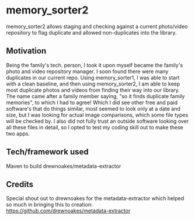 # memory_sorter2
memory_sorter2 allows staging and checking against a current photo/video repository to flag duplicate and allowed non-duplicates into the library.
## Motivation
Being the family's tech. person, I took it upon myself became the family's photo and video repository manager.
 I soon found there were many duplicates in our current repo. Using memory_sorter1, I was able to
start with a clean baseline, and then using memory_sorter2, I am able to keep most duplicate photos and 
videos from finding their way into our library. The name came after a family member saying, "so it finds duplicate
 family memories", to which I had to agree! Which I did see other free and paid software's that do things similar, most seemed to look
 only at a date and size, but I was looking for actual image comparisons, which some file types will be checked by. I also did not fully trust an outside
 software looking over all these files in detail, so I opted to test my coding skill out to make these two apps.
## Tech/framework used
Maven to build
drewnoakes/metadata-extractor

## Credits
Special shout out to drewnoakes for the metadata-extractor which helped so much in bringing this to creation: https://github.com/drewnoakes/metadata-extractor